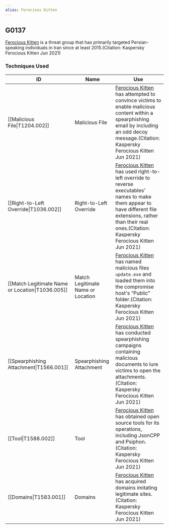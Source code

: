 ```yaml
---
alias: Ferocious Kitten
---
```


## G0137

[Ferocious Kitten](https://attack.mitre.org/groups/G0137) is a threat group that has primarily targeted Persian-speaking individuals in Iran since at least 2015.(Citation: Kaspersky Ferocious Kitten Jun 2021)


### Techniques Used

| ID | Name | Use |
| --- | --- | --- |
| [[Malicious File\|T1204.002]] | Malicious File | [Ferocious Kitten](https://attack.mitre.org/groups/G0137) has attempted to convince victims to enable malicious content within a spearphishing email by including an odd decoy message.(Citation: Kaspersky Ferocious Kitten Jun 2021) |
| [[Right-to-Left Override\|T1036.002]] | Right-to-Left Override | [Ferocious Kitten](https://attack.mitre.org/groups/G0137) has used right-to-left override to reverse executables’ names to make them appear to have different file extensions, rather than their real ones.(Citation: Kaspersky Ferocious Kitten Jun 2021) |
| [[Match Legitimate Name or Location\|T1036.005]] | Match Legitimate Name or Location | [Ferocious Kitten](https://attack.mitre.org/groups/G0137) has named malicious files <code>update.exe</code> and loaded them into the compromise host's “Public” folder.(Citation: Kaspersky Ferocious Kitten Jun 2021) |
| [[Spearphishing Attachment\|T1566.001]] | Spearphishing Attachment | [Ferocious Kitten](https://attack.mitre.org/groups/G0137) has conducted spearphishing campaigns containing malicious documents to lure victims to open the attachments.(Citation: Kaspersky Ferocious Kitten Jun 2021) |
| [[Tool\|T1588.002]] | Tool | [Ferocious Kitten](https://attack.mitre.org/groups/G0137) has obtained open source tools for its operations, including JsonCPP and Psiphon.(Citation: Kaspersky Ferocious Kitten Jun 2021) |
| [[Domains\|T1583.001]] | Domains | [Ferocious Kitten](https://attack.mitre.org/groups/G0137) has acquired domains imitating legitimate sites.(Citation: Kaspersky Ferocious Kitten Jun 2021) |
